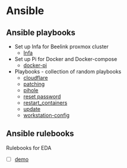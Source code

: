 # Ansible

## Ansible playbooks

- Set up Infa for Beelink proxmox cluster
    - [Infa](./infra/)
- Set up Pi for Docker and Docker-compose
    - [docker-pi](./docker-pi/)
- Playbooks - collection of random playbooks
    - [cloudflare](./playbooks/cloudflare/)
    - [patching](./playbooks/patching/)
    - [pihole](./playbooks/pihole/)
    - [reset password](./playbooks/reset_password/)
    - [restart_containers](./playbooks/restart_containers/)
    - [update](./playbooks/update/)
    - [workstation-config](https://github.com/0lzi/workstation-config)

## Ansible rulebooks

Rulebooks for EDA

- [ ] [demo](./ruleboooks/demo.yml)
